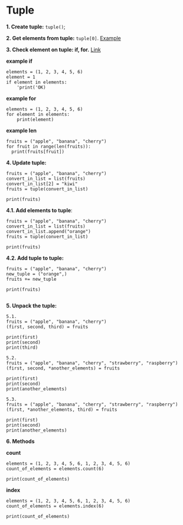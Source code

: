 # Tuple

**1. Create tuple:** `tuple()`;

**2. Get elements from tuple:** `tuple[0]`. [Example](https://www.w3schools.com/python/python_tuples_access.asp)

**3. Check element on tuple: if, for.**
[Link](https://www.w3schools.com/python/python_tuples_loop.asp)

**example if**
```
elements = (1, 2, 3, 4, 5, 6)
element = 1
if element in elements:
    'print('OK)
```
**example for**
```
elements = (1, 2, 3, 4, 5, 6)
for element in elements:
    print(element)
```
**example len**
```
fruits = ("apple", "banana", "cherry")
for fruit in range(len(fruits)):
  print(fruits[fruit]) 
```
**4. Update tuple:**
```
fruits = ("apple", "banana", "cherry")
convert_in_list = list(fruits)
convert_in_list[2] = "kiwi"
fruits = tuple(convert_in_list)

print(fruits) 

```
**4.1. Add elements to tuple**:
```
fruits = ("apple", "banana", "cherry")
convert_in_list = list(fruits)
convert_in_list.append("orange")
fruits = tuple(convert_in_list)

print(fruits)
```
**4.2. Add tuple to tuple:**
```
fruits = ("apple", "banana", "cherry")
new_tuple = ("orange",)
fruits += new_tuple

print(fruits)


```
**5. Unpack the tuple:**
```
5.1.
fruits = ("apple", "banana", "cherry")
(first, second, third) = fruits

print(first)
print(second)
print(third)

5.2.
fruits = ("apple", "banana", "cherry", "strawberry", "raspberry")
(first, second, *another_elements) = fruits

print(first)
print(second)
print(another_elements)

5.3.
fruits = ("apple", "banana", "cherry", "strawberry", "raspberry")
(first, *another_elements, third) = fruits

print(first)
print(second)
print(another_elements)
```

**6. Methods**

**count**
```
elements = (1, 2, 3, 4, 5, 6, 1, 2, 3, 4, 5, 6)
count_of_elements = elements.count(6)

print(count_of_elements)
```
**index**
```
elements = (1, 2, 3, 4, 5, 6, 1, 2, 3, 4, 5, 6)
count_of_elements = elements.index(6)

print(count_of_elements)
```